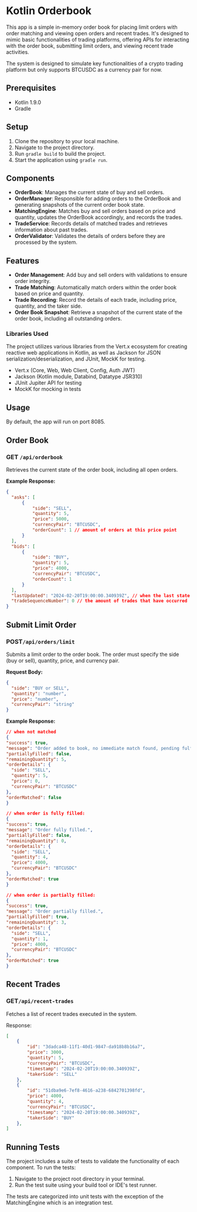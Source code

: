 # Kotlin Orderbook

This app is a simple in-memory order book for placing limit orders with order matching and viewing open orders and recent trades. It's designed to mimic basic functionalities of trading platforms, offering APIs for interacting with the order book, submitting limit orders, and viewing recent trade activities.

The system is designed to simulate key functionalities of a crypto trading platform but only supports BTCUSDC as a currency pair for now.

## Prerequisites
- Kotlin 1.9.0
- Gradle

## Setup
1. Clone the repository to your local machine.
2. Navigate to the project directory.
3. Run `gradle build` to build the project.
4. Start the application using `gradle run`.


## Components

- **OrderBook**: Manages the current state of buy and sell orders.
- **OrderManager**: Responsible for adding orders to the OrderBook and generating snapshots of the current order book state.
- **MatchingEngine**: Matches buy and sell orders based on price and quantity, updates the OrderBook accordingly, and records the trades.
- **TradeService**: Records details of matched trades and retrieves information about past trades.
- **OrderValidator**: Validates the details of orders before they are processed by the system.

## Features

- **Order Management**: Add buy and sell orders with validations to ensure order integrity.
- **Trade Matching**: Automatically match orders within the order book based on price and quantity.
- **Trade Recording**: Record the details of each trade, including price, quantity, and the taker side.
- **Order Book Snapshot**: Retrieve a snapshot of the current state of the order book, including all outstanding orders.

### Libraries Used
The project utilizes various libraries from the Vert.x ecosystem for creating reactive web applications in Kotlin, as well as Jackson for JSON serialization/deserialization, and JUnit, MockK for testing.

- Vert.x (Core, Web, Web Client, Config, Auth JWT)
- Jackson (Kotlin module, Databind, Datatype JSR310)
- JUnit Jupiter API for testing
- MockK for mocking in tests

## Usage
By default, the app will run on port 8085.


## Order Book
### **GET `/api/orderbook`**

  Retrieves the current state of the order book, including all open orders.

  **Example Response:**
  ```json
  {
    "asks": [
        {
            "side": "SELL",
            "quantity": 5,
            "price": 5000,
            "currencyPair": "BTCUSDC",
            "orderCount": 1 // amount of orders at this price point
        }
    ],
    "bids": [
        {
            "side": "BUY",
            "quantity": 5,
            "price": 4000,
            "currencyPair": "BTCUSDC",
            "orderCount": 1 
        }
    ],
    "lastUpdated": "2024-02-20T19:00:00.340939Z", // when the last state update occurred
    "tradeSequenceNumber": 0 // the amount of trades that have occurred
  }
```

## Submit Limit Order
### **POST`/api/orders/limit`**

Submits a limit order to the order book. The order must specify the side (buy or sell), quantity, price, and currency pair.

**Request Body:**
```json
{
  "side": "BUY or SELL",
  "quantity": "number",
  "price": "number",
  "currencyPair": "string"
}
```
**Example Response:**
  ```json
// when not matched
  {
  "success": true,
  "message": "Order added to book, no immediate match found, pending fulfillment.",
  "partiallyFilled": false,
  "remainingQuantity": 5,
  "orderDetails": {
    "side": "SELL",
    "quantity": 5,
    "price": 0,
    "currencyPair": "BTCUSDC"
  },
  "orderMatched": false
}

// when order is fully filled:
{
  "success": true,
  "message": "Order fully filled.",
  "partiallyFilled": false,
  "remainingQuantity": 0,
  "orderDetails": {
    "side": "SELL",
    "quantity": 4,
    "price": 4000,
    "currencyPair": "BTCUSDC"
  },
  "orderMatched": true
}

// when order is partially filled:
{
  "success": true,
  "message": "Order partially filled.",
  "partiallyFilled": true,
  "remainingQuantity": 3,
  "orderDetails": {
    "side": "SELL",
    "quantity": 1,
    "price": 4000,
    "currencyPair": "BTCUSDC"
  },
  "orderMatched": true
}
```

## Recent Trades
### **GET`/api/recent-trades`**

Fetches a list of recent trades executed in the system.

Response:

```json
[
    {
        "id": "3dadca48-11f1-40d1-9847-da918b8b16a7",
        "price": 3000,
        "quantity": 5,
        "currencyPair": "BTCUSDC",
        "timestamp": "2024-02-20T19:00:00.340939Z",
        "takerSide": "SELL"
    },
    {
        "id": "51dba9e6-7ef8-4616-a238-6842701398fd",
        "price": 4000,
        "quantity": 4,
        "currencyPair": "BTCUSDC",
        "timestamp": "2024-02-20T19:00:00.340939Z",
        "takerSide": "BUY"
    },
]
```



## Running Tests

The project includes a suite of tests to validate the functionality of each component. To run the tests:

1. Navigate to the project root directory in your terminal.
2. Run the test suite using your build tool or IDE's test runner.

The tests are categorized into unit tests with the exception of the MatchingEngine which is an integration test.
